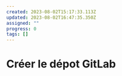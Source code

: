 ```yaml
---
created: 2023-08-02T15:17:33.113Z
updated: 2023-08-02T16:47:35.350Z
assigned: ""
progress: 0
tags: []
---
```


# Créer le dépot GitLab
